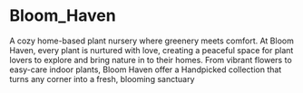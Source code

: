 # Bloom_Haven
A cozy home-based plant nursery where greenery meets comfort. At Bloom Haven, every plant is nurtured with love, creating a peaceful space for plant lovers to explore and bring nature in to their homes. From vibrant flowers to easy-care indoor plants, Bloom Haven offer a Handpicked collection that turns any corner into a fresh, blooming sanctuary  
